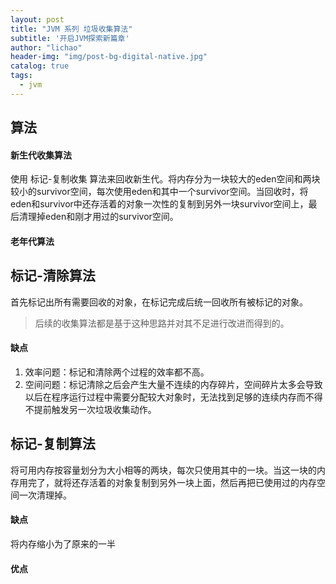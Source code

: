 ```yaml
---
layout: post
title: "JVM 系列 垃圾收集算法"
subtitle: '开启JVM探索新篇章'
author: "lichao"
header-img: "img/post-bg-digital-native.jpg"
catalog: true
tags:
  - jvm
---
```



## 算法


#### 新生代收集算法

使用 标记-复制收集 算法来回收新生代。将内存分为一块较大的eden空间和两块较小的survivor空间，每次使用eden和其中一个survivor空间。当回收时，将eden和survivor中还存活着的对象一次性的复制到另外一块survivor空间上，最后清理掉eden和刚才用过的survivor空间。



#### 老年代算法



## 标记-清除算法
首先标记出所有需要回收的对象，在标记完成后统一回收所有被标记的对象。

> 后续的收集算法都是基于这种思路并对其不足进行改进而得到的。
#### 缺点
1. 效率问题：标记和清除两个过程的效率都不高。
2. 空间问题：标记清除之后会产生大量不连续的内存碎片，空间碎片太多会导致以后在程序运行过程中需要分配较大对象时，无法找到足够的连续内存而不得不提前触发另一次垃圾收集动作。


## 标记-复制算法
将可用内存按容量划分为大小相等的两块，每次只使用其中的一块。当这一块的内存用完了，就将还存活着的对象复制到另外一块上面，然后再把已使用过的内存空间一次清理掉。

#### 缺点
将内存缩小为了原来的一半

#### 优点

